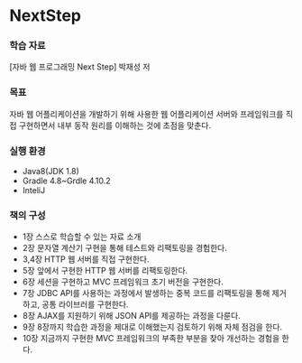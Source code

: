 # NextStep

### 학습 자료
[자바 웹 프로그래밍 Next Step] 박재성 저 

### 목표
자바 웹 어플리케이션을 개발하기 위해 사용한 웹 어플리케이션 서버와 프레임워크를 직접 구현하면서 내부 동작 원리를 이해하는 것에 초점을 맞춘다.


### 실행 환경
* Java8(JDK 1.8)
* Gradle 4.8~Grdle 4.10.2 
* InteliJ

### 책의 구성
* 1장 스스로 학습할 수 있는 자료 소개
* 2장 문자열 계산기 구현을 통해 테스트와 리팩토링을 경험한다.
* 3,4장 HTTP 웹 서버를 직접 구현한다.
* 5장 앞에서 구현한 HTTP 웹 서버를 리팩토링한다.
* 6장 세션을 구현하고 MVC 프레임워크 초기 버전을 구현한다.
* 7장 JDBC API를 사용하는 과정에서 발생하는 중복 코드를 리팩토링을 통해 제거하고, 공통 라이브러를 구현한다.
* 8장 AJAX를 지원하기 위해 JSON API를 제공하는 과정을 다룬다.
* 9장 8장까지 학습한 과정을 제대로 이해했는지 검토하기 위해 자체 점검을 한다.
* 10장 지금까지 구현한 MVC 프레임워크의 부족한 부분을 찾아 개선하는 경험을 한다.
